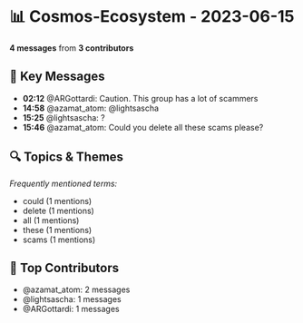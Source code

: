 # 📊 Cosmos-Ecosystem - 2023-06-15
**4 messages** from **3 contributors**

## 💬 Key Messages
- **02:12** @ARGottardi: Caution. This group has a lot of scammers
- **14:58** @azamat_atom: @lightsascha
- **15:25** @lightsascha: ?
- **15:46** @azamat_atom: Could you delete all these scams please?

## 🔍 Topics & Themes
*Frequently mentioned terms:*
- could (1 mentions)
- delete (1 mentions)
- all (1 mentions)
- these (1 mentions)
- scams (1 mentions)

## 👥 Top Contributors
- @azamat_atom: 2 messages
- @lightsascha: 1 messages
- @ARGottardi: 1 messages